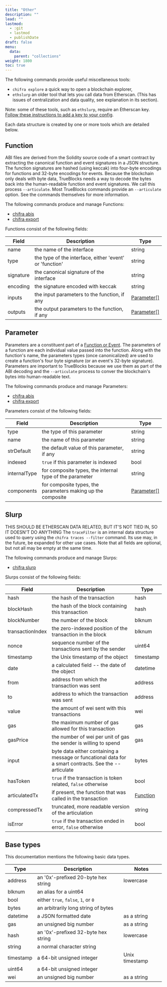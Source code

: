 ```yaml
---
title: "Other"
description: ""
lead: ""
lastmod:
  - :git
  - lastmod
  - publishDate
draft: false
menu:
  data:
    parent: "collections"
weight: 1800
toc: true
---
```


<!-- markdownlint-disable MD033 MD036 MD041 -->
The following commands provide useful miscellaneous tools:

- `chifra explore` a quick way to open a blockchain explorer,
- `ethslurp` an older tool that lets you call data from Etherscan. (This has issues of centralization and data quality, see explanation in its section).

Note: some of these tools, such as `ethslurp`, require an Etherscan key. [Follow these instructions
to add a key to your config](/docs/install/install-core/#3-update-the-configs-for-your-rpc-and-api-keys).

Each data structure is created by one or more tools which are detailed below.

## Function

<!-- markdownlint-disable MD033 MD036 MD041 -->
ABI files are derived from the Solidity source code of a smart contract by extracting the canonical
function and event signatures in a JSON structure. The function signatures are hashed (using
keccak) into four-byte encodings for functions and 32-byte encodings for events. Because the
blockchain only deals with byte data, TrueBlocks needs a way to decode the bytes back into the
human-readable function and event signatures. We call this process `--articulate`. Most TrueBlocks
commands provide an `--articulate` option. See the commands themselves for more information.

The following commands produce and manage Functions:

- [chifra abis](/chifra/accounts/#chifra-abis)
- [chifra export](/chifra/accounts/#chifra-export)

Functions consist of the following fields:

| Field     | Description                                             | Type                                        |
| --------- | ------------------------------------------------------- | ------------------------------------------- |
| name      | the name of the interface                               | string                                      |
| type      | the type of the interface, either 'event' or 'function' | string                                      |
| signature | the canonical signature of the interface                | string                                      |
| encoding  | the signature encoded with keccak                       | string                                      |
| inputs    | the input parameters to the function, if any            | [Parameter[]](/data-model/other/#parameter) |
| outputs   | the output parameters to the function, if any           | [Parameter[]](/data-model/other/#parameter) |

## Parameter

<!-- markdownlint-disable MD033 MD036 MD041 -->
Parameters are a constituent part of a [Function or Event](/data-model/accounts/#function). The
parameters of a function are each individual value passed into the function. Along with the
function's name, the parameters types (once canonicalized) are used to create a function's four
byte signature (or an event's 32-byte signature). Parameters are important to TrueBlocks because
we use them as part of the ABI decoding and the `--articulate` process to conver the blockchain's
bytes into human-readable text.

The following commands produce and manage Parameters:

- [chifra abis](/chifra/accounts/#chifra-abis)
- [chifra export](/chifra/accounts/#chifra-export)

Parameters consist of the following fields:

| Field        | Description                                                 | Type                                        |
| ------------ | ----------------------------------------------------------- | ------------------------------------------- |
| type         | the type of this parameter                                  | string                                      |
| name         | the name of this parameter                                  | string                                      |
| strDefault   | the default value of this parameter, if any                 | string                                      |
| indexed      | `true` if this parameter is indexed                         | bool                                        |
| internalType | for composite types, the internal type of the parameter     | string                                      |
| components   | for composite types, the parameters making up the composite | [Parameter[]](/data-model/other/#parameter) |

## Slurp

<!-- markdownlint-disable MD033 MD036 MD041 -->
THIS SHOULD BE ETHERSCAN DATA RELATED, BUT IT'S NOT TIED IN, SO IT DOESN'T DO ANYTHING
The `traceFilter` is an internal data structure used to query using the `chifra traces --filter` command. Its use may, in the future, be expanded for other use cases. Note that all fields are optional, but not all may be empty at the same time.

The following commands produce and manage Slurps:

- [chifra slurp](/chifra/other/#chifra-slurp)

Slurps consist of the following fields:

| Field            | Description                                                                                           | Type                                    |
| ---------------- | ----------------------------------------------------------------------------------------------------- | --------------------------------------- |
| hash             | the hash of the transaction                                                                           | hash                                    |
| blockHash        | the hash of the block containing this transaction                                                     | hash                                    |
| blockNumber      | the number of the block                                                                               | blknum                                  |
| transactionIndex | the zero-indexed position of the transaction in the block                                             | blknum                                  |
| nonce            | sequence number of the transactions sent by the sender                                                | uint64                                  |
| timestamp        | the Unix timestamp of the object                                                                      | timestamp                               |
| date             | a calculated field -- the date of the object                                                          | datetime                                |
| from             | address from which the transaction was sent                                                           | address                                 |
| to               | address to which the transaction was sent                                                             | address                                 |
| value            | the amount of wei sent with this transactions                                                         | wei                                     |
| gas              | the maximum number of gas allowed for this transaction                                                | gas                                     |
| gasPrice         | the number of wei per unit of gas the sender is willing to spend                                      | gas                                     |
| input            | byte data either containing a message or funcational data for a smart contracts. See the --articulate | bytes                                   |
| hasToken         | `true` if the transaction is token related, `false` otherwise                                         | bool                                    |
| articulatedTx    | if present, the function that was called in the transaction                                           | [Function](/data-model/other/#function) |
| compressedTx     | truncated, more readable version of the articulation                                                  | string                                  |
| isError          | `true` if the transaction ended in error, `false` otherwise                                           | bool                                    |

## Base types

This documentation mentions the following basic data types.

| Type      | Description                         | Notes          |
| --------- | ----------------------------------- | -------------- |
| address   | an '0x'-prefixed 20-byte hex string | lowercase      |
| blknum    | an alias for a uint64               |                |
| bool      | either `true`, `false`, `1`, or `0` |                |
| bytes     | an arbitrarily long string of bytes |                |
| datetime  | a JSON formatted date               | as a string    |
| gas       | an unsigned big number              | as a string    |
| hash      | an '0x'-prefixed 32-byte hex string | lowercase      |
| string    | a normal character string           |                |
| timestamp | a 64-bit unsigned integer           | Unix timestamp |
| uint64    | a 64-bit unsigned integer           |                |
| wei       | an unsigned big number              | as a string    |
